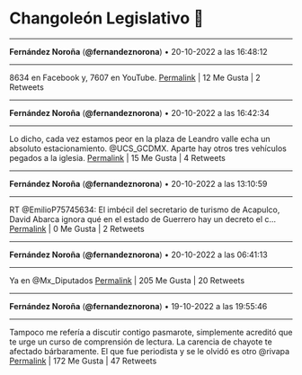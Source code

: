 # Changoleón Legislativo 🙈
*****
**Fernández Noroña** (**@fernandeznorona**) • 20-10-2022 a las 16:48:12
*****
8634 en Facebook y, 7607 en YouTube.
[Permalink](https://twitter.com/fernandeznorona/status/1583258816409268224) | 12 Me Gusta | 2 Retweets
*****
**Fernández Noroña** (**@fernandeznorona**) • 20-10-2022 a las 16:42:34
*****
Lo dicho, cada vez estamos peor en la plaza de Leandro valle echa un absoluto estacionamiento. ⁦@UCS_GCDMX⁩. Aparte hay otros tres vehículos pegados a la iglesia.
[Permalink](https://twitter.com/fernandeznorona/status/1583257400207114240) | 15 Me Gusta | 4 Retweets
*****
**Fernández Noroña** (**@fernandeznorona**) • 20-10-2022 a las 13:10:59
*****
RT @EmilioP75745634: El imbécil del secretario de turismo de Acapulco, David Abarca ignora qué en el estado de Guerrero hay un decreto el c…
[Permalink](https://twitter.com/fernandeznorona/status/1583204152938668032) | 0 Me Gusta | 2 Retweets
*****
**Fernández Noroña** (**@fernandeznorona**) • 20-10-2022 a las 06:41:13
*****
Ya en @Mx_Diputados
[Permalink](https://twitter.com/fernandeznorona/status/1583106064345489408) | 205 Me Gusta | 20 Retweets
*****
**Fernández Noroña** (**@fernandeznorona**) • 19-10-2022 a las 19:55:46
*****
Tampoco me refería a discutir contigo pasmarote, simplemente acreditó que te urge un curso de comprensión de lectura. La carencia de chayote te afectado bárbaramente. El que fue periodista y se le olvidó es otro @rivapa
[Permalink](https://twitter.com/fernandeznorona/status/1582943633270898689) | 172 Me Gusta | 47 Retweets